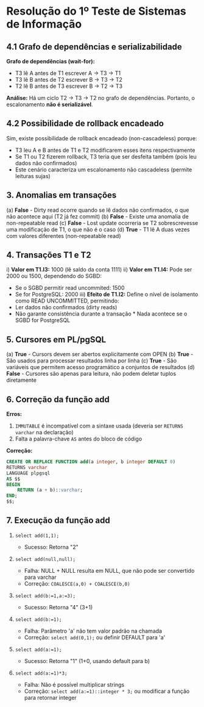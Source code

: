 # Resolução do 1º Teste de Sistemas de Informação

## 4.1 Grafo de dependências e serializabilidade

**Grafo de dependências (wait-for):**
- T3 lê A antes de T1 escrever A → T3 → T1
- T3 lê B antes de T2 escrever B → T3 → T2
- T2 lê B antes de T3 escrever B → T2 → T3

**Análise:** Há um ciclo T2 → T3 → T2 no grafo de dependências. Portanto, o escalonamento **não é serializável**.

## 4.2 Possibilidade de rollback encadeado

Sim, existe possibilidade de rollback encadeado (non-cascadeless) porque:
- T3 leu A e B antes de T1 e T2 modificarem esses itens respectivamente
- Se T1 ou T2 fizerem rollback, T3 teria que ser desfeita também (pois leu dados não confirmados)
- Este cenário caracteriza um escalonamento não cascadeless (permite leituras sujas)

## 3. Anomalias em transações

(a) **False** - Dirty read ocorre quando se lê dados não confirmados, o que não acontece aqui (T2 já fez commit)
(b) **False** - Existe uma anomalia de non-repeatable read
(c) **False** - Lost update ocorreria se T2 sobrescrevesse uma modificação de T1, o que não é o caso
(d) **True** - T1 lê A duas vezes com valores diferentes (non-repeatable read)

## 4. Transações T1 e T2

i) **Valor em T1.I3:** 1000 (lê saldo da conta 1111)
ii) **Valor em T1.I4:** Pode ser 2000 ou 1500, dependendo do SGBD:
   - Se o SGBD permitir read uncommited: 1500
   - Se for PostgreSQL: 2000
iii) **Efeito de T1.I2:** Define o nível de isolamento como READ UNCOMMITTED, permitindo:
   - Ler dados não confirmados (dirty reads)
   - Não garante consistência durante a transação
    * Nada acontece se o SGBD for PostgreSQL

## 5. Cursores em PL/pgSQL

(a) **True** - Cursors devem ser abertos explicitamente com OPEN
(b) **True** - São usados para processar resultados linha por linha
(c) **True** - São variáveis que permitem acesso programático a conjuntos de resultados
(d) **False** - Cursores são apenas para leitura, não podem deletar tuplos diretamente

## 6. Correção da função add

**Erros:**
1. `IMMUTABLE` é incompatível com a sintaxe usada (deveria ser `RETURNS varchar` na declaração)
2. Falta a palavra-chave `AS` antes do bloco de código

**Correção:**
```sql
CREATE OR REPLACE FUNCTION add(a integer, b integer DEFAULT 0)
RETURNS varchar
LANGUAGE plpgsql
AS $$
BEGIN
    RETURN (a + b)::varchar;
END;
$$;
```

## 7. Execução da função add

1. `select add(1,1);`
   - Sucesso: Retorna "2"

2. `select add(null,null);`
   - Falha: NULL + NULL resulta em NULL, que não pode ser convertido para varchar
   - Correção: `COALESCE(a,0) + COALESCE(b,0)`

3. `select add(b:=1,a:=3);`
   - Sucesso: Retorna "4" (3+1)

4. `select add(b:=1);`
   - Falha: Parâmetro 'a' não tem valor padrão na chamada
   - Correção: `select add(0,1);` ou definir DEFAULT para 'a'

5. `select add(a:=1);`
   - Sucesso: Retorna "1" (1+0, usando default para b)

6. `select add(a:=1)*3;`
   - Falha: Não é possível multiplicar strings
   - Correção: `select add(a:=1)::integer * 3;` ou modificar a função para retornar integer
